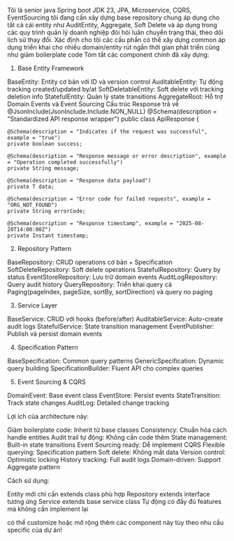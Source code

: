 Tôi là senior java Spring boot JDK 23, JPA, Microservice, CQRS, EventSourcing tôi đang cần xây dựng  base repository chung áp dụng cho tất cả  cái entity như AuditEntity, Aggregate, Soft Delete và áp dụng trong các quy trình quản lý doanh nghiệp đòi hỏi luân chuyển trạng thái, theo dõi lịch sử thay đổi. Xác định cho tôi các cấu phần có thể xây dựng common áp dụng triển khai cho nhiều domain/entity rút ngắn thời gian phát triển cũng như giảm boilerplate code
Tóm tắt các component chính đã xây dựng:
1. Base Entity Framework

BaseEntity: Entity cơ bản với ID và version control
AuditableEntity: Tự động tracking created/updated by/at
SoftDeletableEntity: Soft delete với tracking deletion info
StatefulEntity: Quản lý state transitions
AggregateRoot: Hỗ trợ Domain Events và Event Sourcing
Cấu trúc Response trả về
@JsonInclude(JsonInclude.Include.NON_NULL)
@Schema(description = "Standardized API response wrapper")
public class ApiResponse<T> {

    @Schema(description = "Indicates if the request was successful", example = "true")
    private boolean success;

    @Schema(description = "Response message or error description", example = "Operation completed successfully")
    private String message;

    @Schema(description = "Response data payload")
    private T data;

    @Schema(description = "Error code for failed requests", example = "ORG_NOT_FOUND")
    private String errorCode;

    @Schema(description = "Response timestamp", example = "2025-08-20T14:00:00Z")
    private Instant timestamp;

2. Repository Pattern

BaseRepository: CRUD operations cơ bản + Specification
SoftDeleteRepository: Soft delete operations
StatefulRepository: Query by status
EventStoreRepository: Lưu trữ domain events
AuditLogRepository: Query audit history
QueryRepository: Triển khai query cả Paging(pageIndex, pageSize, sortBy, sortDirection) và query no paging


3. Service Layer

BaseService: CRUD với hooks (before/after)
AuditableService: Auto-create audit logs
StatefulService: State transition management
EventPublisher: Publish và persist domain events

4. Specification Pattern

BaseSpecification: Common query patterns
GenericSpecification: Dynamic query building
SpecificationBuilder: Fluent API cho complex queries

5. Event Sourcing & CQRS

DomainEvent: Base event class
EventStore: Persist events
StateTransition: Track state changes
AuditLog: Detailed change tracking

Lợi ích của architecture này:

Giảm boilerplate code: Inherit từ base classes
Consistency: Chuẩn hóa cách handle entities
Audit trail tự động: Không cần code thêm
State management: Built-in state transitions
Event Sourcing ready: Dễ implement CQRS
Flexible querying: Specification pattern
Soft delete: Không mất data
Version control: Optimistic locking
History tracking: Full audit logs
Domain-driven: Support Aggregate pattern

Cách sử dụng:

Entity mới chỉ cần extends class phù hợp
Repository extends interface tương ứng
Service extends base service class
Tự động có đầy đủ features mà không cần implement lại

có thể customize hoặc mở rộng thêm các component này tùy theo nhu cầu specific của dự án!